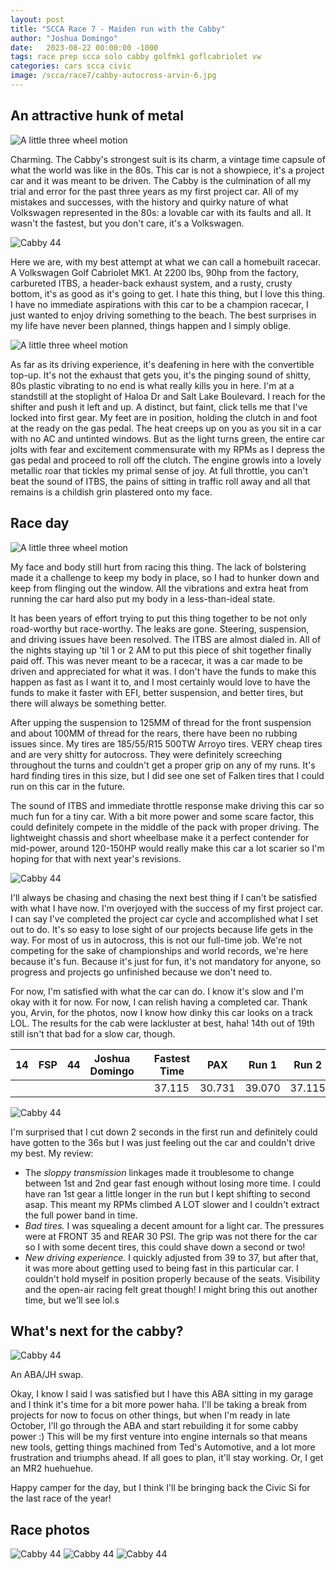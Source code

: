 ```yaml
---
layout: post
title: "SCCA Race 7 - Maiden run with the Cabby"
author: "Joshua Domingo"
date:   2023-08-22 00:00:00 -1000
tags: race prep scca solo cabby golfmk1 goflcabriolet vw 
categories: cars scca civic
image: /scca/race7/cabby-autocross-arvin-6.jpg
---
```


## An attractive hunk of metal

![A little three wheel motion](https://www.sudoyashi.com/assets/img/scca/race7/hunkofmetal.jpg)

Charming. The Cabby's strongest suit is its charm, a vintage time capsule of what the world was like in the 80s. This car is not a showpiece, it's a project car and it was meant to be driven. The Cabby is the culmination of all my trial and error for the past three years as my first project car. All of my mistakes and successes, with the history and quirky nature of what Volkswagen represented in the 80s: a lovable car with its faults and all. It wasn't the fastest, but you don't care, it's a Volkswagen.

![Cabby 44](https://www.sudoyashi.com/assets/img/scca/race7/cabby-autocross-arvin-4.jpg)

Here we are, with my best attempt at what we can call a homebuilt racecar. A Volkswagen Golf Cabriolet MK1. At 2200 lbs, 90hp from the factory, carbureted ITBS, a header-back exhaust system, and a rusty, crusty bottom, it's as good as it's going to get. I hate this thing, but I love this thing. I have no immediate aspirations with this car to be a champion racecar, I just wanted to enjoy driving something to the beach. The best surprises in my life have never been planned, things happen and I simply oblige.

![A little three wheel motion](https://www.sudoyashi.com/assets/img/scca/race7/airplane.JPG)

As far as its driving experience, it's deafening in here with the convertible top-up. It's not the exhaust that gets you, it's the pinging sound of shitty, 80s plastic vibrating to no end is what really kills you in here. I'm at a standstill at the stoplight of Haloa Dr and Salt Lake Boulevard. I reach for the shifter and push it left and up. A distinct, but faint, click tells me that I've locked into first gear. My feet are in position, holding the clutch in and foot at the ready on the gas pedal. The heat creeps up on you as you sit in a car with no AC and untinted windows. But as the light turns green, the entire car jolts with fear and excitement commensurate with my RPMs as I depress the gas pedal and proceed to roll off the clutch. The engine growls into a lovely metallic roar that tickles my primal sense of joy. At full throttle, you can't beat the sound of ITBS, the pains of sitting in traffic roll away and all that remains is a childish grin plastered onto my face.

## Race day

![A little three wheel motion](https://www.sudoyashi.com/assets/img/scca/race7/cabby-autocross-arvin-15.jpg)


My face and body still hurt from racing this thing. The lack of bolstering made it a challenge to keep my body in place, so I had to hunker down and keep from flinging out the window. All the vibrations and extra heat from running the car hard also put my body in a less-than-ideal state.

It has been years of effort trying to put this thing together to be not only road-worthy but race-worthy. The leaks are gone. Steering, suspension, and driving issues have been resolved. The ITBS are almost dialed in. All of the nights staying up 'til 1 or 2 AM to put this piece of shit together finally paid off. This was never meant to be a racecar, it was a car made to be driven and appreciated for what it was. I don't have the funds to make this happen as fast as I want it to, and I most certainly would love to have the funds to make it faster with EFI, better suspension, and better tires, but there will always be something better.

After upping the suspension to 125MM of thread for the front suspension and about 100MM of thread for the rears, there have been no rubbing issues since. My tires are 185/55/R15 500TW Arroyo tires. VERY cheap tires and are very shitty for autocross. They were definitely screeching throughout the turns and couldn't get a proper grip on any of my runs. It's hard finding tires in this size, but I did see one set of Falken tires that I could run on this car in the future.

The sound of ITBS and immediate throttle response make driving this car so much fun for a tiny car. With a bit more power and some scare factor, this could definitely compete in the middle of the pack with proper driving. The lightweight chassis and short wheelbase make it a perfect contender for mid-power, around 120-150HP would really make this car a lot scarier so I'm hoping for that with next year's revisions.

![Cabby 44](https://www.sudoyashi.com/assets/img/scca/race7/cabby-autocross-arvin-5.jpg)

I'll always be chasing and chasing the next best thing if I can't be satisfied with what I have now. I'm overjoyed with the success of my first project car. I can say I've completed the project car cycle and accomplished what I set out to do. It's so easy to lose sight of our projects because life gets in the way. For most of us in autocross, this is not our full-time job. We're not competing for the sake of championships and world records, we're here because it's fun. Because it's just for fun, it's not mandatory for anyone, so progress and projects go unfinished because we don't need to.

For now, I'm satisfied with what the car can do. I know it's slow and I'm okay with it for now. For now, I can relish having a completed car. Thank you, Arvin, for the photos, now I know how dinky this car looks on a track LOL. The results for the cab were lackluster at best, haha! 14th out of 19th still isn't that bad for a slow car, though.

| 14   | FSP  | 44   | Joshua Domingo |      | Fastest Time | PAX    | Run 1  | Run 2  | Run 3  | Run 4  | Final  |
| ---- | ---- | ---- | -------------- | ---- | ------------ | ------ | ------ | ------ | ------ | ------ | ------ |
|      |      |      |                |      | 37.115       | 30.731 | 39.070 | 37.115 | 38.915 | 37.252 | 30.731 |

![Cabby 44](https://www.sudoyashi.com/assets/img/scca/race7/race7-results.jpg)

I'm surprised that I cut down 2 seconds in the first run and definitely could have gotten to the 36s but I was just feeling out the car and couldn't drive my best. My review:

- The *sloppy transmission* linkages made it troublesome to change between 1st and 2nd gear fast enough without losing more time. I could have ran 1st gear a little longer in the run but I kept shifting to second asap. This meant my RPMs climbed A LOT slower and I couldn't extract the full power band in time.
- *Bad tires.* I was squealing a decent amount for a light car. The pressures were at FRONT 35 and REAR 30 PSI. The grip was not there for the car so I with some decent tires, this could shave down a second or two!
- *New driving experience.* I quickly adjusted from 39 to 37, but after that, it was more about getting used to being fast in this particular car. I couldn't hold myself in position properly because of the seats. Visibility and the open-air racing felt great though! I might bring this out another time, but we'll see lol.s

## What's next for the cabby?

![Cabby 44](https://www.sudoyashi.com/assets/img/scca/race7/sunset.PNG)

An ABA/JH swap.

Okay, I know I said I was satisfied but I have this ABA sitting in my garage and I think it's time for a bit more power haha. I'll be taking a break from projects for now to focus on other things, but when I'm ready in late October, I'll go through the ABA and start rebuilding it for some cabby power :) This will be my first venture into engine internals so that means new tools, getting things machined from Ted's Automotive, and a lot more frustration and triumphs ahead. If all goes to plan, it'll stay working. Or, I get an MR2 huehuehue.

Happy camper for the day, but I think I'll be bringing back the Civic Si for the last race of the year!

## Race photos


![Cabby 44](https://www.sudoyashi.com/assets/img/scca/race7/cabby-autocross-arvin-2.jpg)
![Cabby 44](https://www.sudoyashi.com/assets/img/scca/race7/cabby-autocross-arvin-10.jpg)
![Cabby 44](https://www.sudoyashi.com/assets/img/scca/race7/cabby-autocross-arvin-13.jpg)